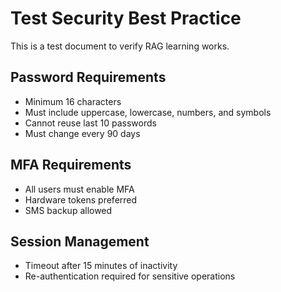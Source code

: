 # Test Security Best Practice

This is a test document to verify RAG learning works.

## Password Requirements
- Minimum 16 characters
- Must include uppercase, lowercase, numbers, and symbols
- Cannot reuse last 10 passwords
- Must change every 90 days

## MFA Requirements
- All users must enable MFA
- Hardware tokens preferred
- SMS backup allowed

## Session Management
- Timeout after 15 minutes of inactivity
- Re-authentication required for sensitive operations
